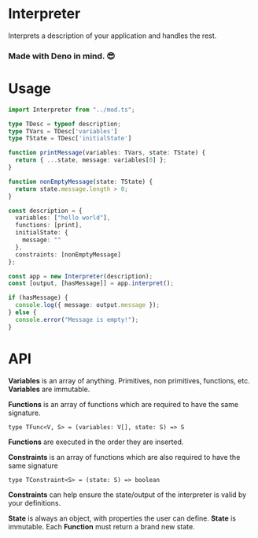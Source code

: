 # Interpreter

Interprets a description of your application and handles the rest.

### Made with Deno in mind. 😎

# Usage

```typescript
import Interpreter from "../mod.ts";

type TDesc = typeof description;
type TVars = TDesc['variables']
type TState = TDesc['initialState']

function printMessage(variables: TVars, state: TState) {
  return { ...state, message: variables[0] };
}

function nonEmptyMessage(state: TState) {
  return state.message.length > 0;
}

const description = {
  variables: ["hello world"],
  functions: [print],
  initialState: {
    message: ""
  },
  constraints: [nonEmptyMessage]
};

const app = new Interpreter(description);
const [output, [hasMessage]] = app.interpret();

if (hasMessage) {
  console.log({ message: output.message });
} else {
  console.error("Message is empty!");
}
```

# API

**Variables** is an array of anything. Primitives, non primitives, functions, etc. **Variables** are immutable.

**Functions** is an array of functions which are required to have the same signature. 

```
type TFunc<V, S> = (variables: V[], state: S) => S
```

**Functions** are executed in the order they are inserted.

**Constraints** is an array of functions which are also required to have the same signature

```
type TConstraint<S> = (state: S) => boolean
```

**Constraints** can help ensure the state/output of the interpreter is valid by your definitions.

**State** is always an object, with properties the user can define. **State** is immutable. Each **Function** must return a brand new state.
